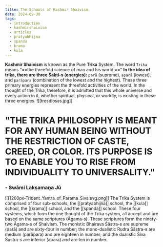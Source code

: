 ```yaml
---
title: The Schools of Kashmir Shaivism
date: 2024-09-30
tags:
  - introduction
  - kashmirshaivism
  - articles
  - pratyabhijna
  - spanda
  - krama
  - kula
---
```


**Kashmir Shaivism** is known as the Pure **Trika** System. The word `Trika` means “==the threefold science of man and his world.==” **In the idea of trika, there are three Śakti-s (energies):** `parā` (supreme), `aparā` (lowest), and `parāpara` (combination of the lowest and the highest). These three primary energies represent the threefold activities of the world. In the thought of the Trika, therefore, it is admitted that this whole universe and every action in it, whether spiritual, physical, or worldly, is existing in these three energies.
![[tresdiosas.jpg]]
# "THE TRIKA PHILOSOPHY IS MEANT FOR ANY HUMAN BEING WITHOUT THE RESTRICTION OF CASTE, CREED, OR COLOR. ITS PURPOSE IS TO ENABLE YOU TO RISE FROM INDIVIDUALITY TO UNIVERSALITY."
### - Swāmi Lakṣamaṇa Jū
![[1200px-Trident_Yantra_of_Parama_Siva.svg.png]]
The Trika System is comprised of four sub-schools; the [[pratyabhijñā]] school, the [[kula]] school, the [[krama]] school, and the [[spanda]] school. These four systems, which form the one thought of the Trika system, all accept and are based on the same scriptures (Āgama-s). These scriptures form the ninety-two Āgama-s of Shaivism. The monistic Bhairava Śāstra-s are supreme (parā) and are sixty-four in number; the mono-dualistic Rudra Śāstra-s are medium (parāpara) and are eighteen in number; and the dualistic Śiva Śāstra-s are inferior (aparā) and are ten in number.
